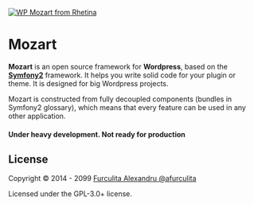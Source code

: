 [<img src="https://farm3.staticflickr.com/2931/14413709205_e4005d0de1_o_d.png" alt="WP Mozart from Rhetina">](http://www.rhetina.com/)

Mozart
======

**Mozart** is an open source framework for **Wordpress**, based on the [**Symfony2**](http://symfony.com) framework. It helps you write solid code for your plugin or theme. It is designed for big Wordpress projects.

Mozart is constructed from fully decoupled components (bundles in Symfony2 glossary), which means that every feature can be used in any other application.

#### Under heavy development. Not ready for production

## License ##

Copyright © 2014 - 2099 [Furculita Alexandru @afurculita](http://twitter.com/afurculita)

Licensed under the GPL-3.0+ license.
